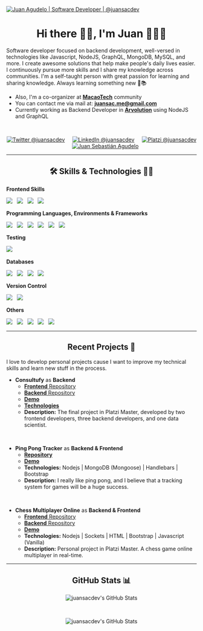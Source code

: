  <a href="https://linkedin.com/in/juansacdev" target="_blank" ><img src="https://user-images.githubusercontent.com/66572419/125141854-c5726400-e0db-11eb-8cd8-2f8e5b463873.gif" title="Juan Agudelo | Software Developer | @juansacdev" /></a>

<h1 align="center"> Hi there 👋🏻, I'm Juan 👨🏻‍💻</h1>

<p>
  Software developer focused on backend development, well-versed in technologies like Javascript, NodeJS, GraphQL, MongoDB, MySQL, and more. I create awesome solutions  that help make people's daily lives easier. I continuously pursue more skills and I share my knowledge across communities. I'm a self-taught person with great passion for learning and sharing knowledge. Always learning something new 🚀📚
  <ul>
    <li>Also, I'm a co-organizer at <strong><a href="https://www.macaotech.com/" target="_blank">MacaoTech</a></strong> community</li>
    <li>You can contact me via mail at: <strong><a href="mailto:juansac.me@gmail.com?subject=Hola%20Juan">juansac.me@gmail.com</a></strong></li>
    <li>Currently working as Backend Developer in <strong><a href="https://arvolution.com/en/home/" target="_blank" >Arvolution</a></strong> using NodeJS and GraphQL</li>
  </ul>
</p>
</br>

<p align="center">
  <a href="https://twitter.com/juansacdev" target="_blank"><img src="https://img.shields.io/badge/twitter-%231DA1F2.svg?&style=for-the-badge&logo=twitter&logoColor=white" title="Twitter @juansacdev" /></a>&nbsp;&nbsp;&nbsp;&nbsp;
  <a href="https://www.linkedin.com/in/juansacdev" target="_blank"><img src="https://img.shields.io/badge/linkedin-%230077B5.svg?&style=for-the-badge&logo=linkedin&logoColor=white" title="LinkedIn @juansacdev"/></a>&nbsp;&nbsp;&nbsp;&nbsp;
  <a href="https://platzi.com/@juansacdev/" target="_blank"><img src="https://img.shields.io/badge/Platzi-98CA3F.svg?&style=for-the-badge&logo=platzi&logoColor=white" title="Platzi @juansacdev"/></a>&nbsp;&nbsp;&nbsp;&nbsp;
  <a href="https://juansacdev.github.io/" target="_blank"><img src="https://img.shields.io/badge/-Web%20site-green?style=for-the-badge&logo=buddy&logoColor=white" title="Juan Sebastián Agudelo"/></a>
</p>

***

<h2 align="center"> 🛠 Skills & Technologies 🧑‍💻</h2>

<p><strong> Frontend Skills </strong></p>
<p>
    <img src="https://img.shields.io/badge/HTML5-%23404d59?style=for-the-badge&logo=html5&logoColor=white" />&nbsp;&nbsp;
    <img src="https://img.shields.io/badge/CSS-%23404d59?style=for-the-badge&logo=css3&logoColor=white" />&nbsp;&nbsp;
    <img src="https://img.shields.io/badge/_-Bootstrap-%23404d59?style=for-the-badge&logo=bootstrap&logoColor=white" />&nbsp;&nbsp;
    <img src="https://img.shields.io/badge/Javascript-%23404d59?style=for-the-badge&logo=javascript&logoColor=white" />&nbsp;&nbsp;
</p>

<p> <strong>Programming Languages, Environments & Frameworks </strong></p>

<p>
  <img src="https://img.shields.io/badge/TypeScript-%23404d59?style=for-the-badge&logo=typescript&logoColor=white" />&nbsp;&nbsp;
  <img src="https://img.shields.io/badge/Nodejs-%23404d59?style=for-the-badge&logo=node.js&logoColor=white" />&nbsp;&nbsp;
  <img src="https://img.shields.io/badge/Graphql-%23404d59?&style=for-the-badge&logo=graphql&logoColor=white" />&nbsp;&nbsp;
  <img src="https://img.shields.io/badge/Python-%23404d59?style=for-the-badge&logo=python&logoColor=white" />&nbsp;&nbsp;
  <img src="https://img.shields.io/badge/Javascript-%23404d59?style=for-the-badge&logo=javascript&logoColor=white" />&nbsp;&nbsp;
  <img src="https://img.shields.io/badge/Express-%23404d59.svg?&style=for-the-badge&logo=express&logoColor=%2361DAFB" />&nbsp;&nbsp;
</p>

<p><strong>Testing</strong></p>
<p>
  <img src="https://img.shields.io/badge/Jest-%23404d59?&style=for-the-badge&logo=jest&logoColor=white" />&nbsp;&nbsp;
</p>

<p><strong> Databases </strong></p>
<p align="">
  <img src="https://img.shields.io/badge/MySQL-%23404d59?style=for-the-badge&logo=mysql&logoColor=white" />&nbsp;&nbsp;
  <img src="https://img.shields.io/badge/MongoDB-%23404d59?style=for-the-badge&logo=mongodb&logoColor=white" />&nbsp;&nbsp;
  <img src="https://img.shields.io/badge/Firebase-%23404d59?style=for-the-badge&logo=firebase&logoColor=white" />&nbsp;&nbsp;
  <img src="https://img.shields.io/badge/PostgreSQL-%23404d59?style=for-the-badge&logo=postgresql&logoColor=white" />&nbsp;&nbsp;
</p>

<p><strong>Version Control</strong></p>
<p align="">
  <img src="https://img.shields.io/badge/Git%20-%23404d59?style=for-the-badge&logo=git&logoColor=white" />&nbsp;&nbsp;
  <img src="https://img.shields.io/badge/GitHub%20-%23404d59?style=for-the-badge&logo=github&logoColor=white" />&nbsp;&nbsp;
</p>

<p><strong> Others </strong></p>
<p>
  <img src="https://img.shields.io/badge/docker-%23404d59.svg?style=for-the-badge&logo=docker&logoColor=white" />&nbsp;&nbsp;
  <img src="https://img.shields.io/badge/heroku-%23404d59.svg?style=for-the-badge&logo=heroku&logoColor=white" />&nbsp;&nbsp;
  <img src="https://img.shields.io/badge/Postman-%23404d59?style=for-the-badge&logo=postman&logoColor=white" />&nbsp;&nbsp;
  <img src="https://img.shields.io/badge/Swagger-%23404d59?&style=for-the-badge&logo=swagger&logoColor=white" />&nbsp;&nbsp;
  <img src="https://img.shields.io/badge/Linux-%23404d59?style=for-the-badge&logo=linux&logoColor=white" />&nbsp;&nbsp;
 
</p>


***

<h2 align="center"> Recent Projects 🚀</h2>

<p>I love to develop personal projects cause I want to improve my technical skills and learn new stuff in the process.</p>

+ **Consultufy** as **Backend**
    + <a href="https://github.com/platzi-master-captone-team/front-end" target="_blank"><strong>Frontend</strong> Repository</a>
    + <a href="https://github.com/platzi-master-captone-team/back-end" target="_blank"><strong>Backend</strong> Repository</a>
    + <a href="https://www.consultify.online/" target="_blank"><strong>Demo</strong></a>
    + <a href="https://github.com/platzi-master-captone-team/front-end#librerías" target="_blank"><strong>Technologies</strong></a>
    + <strong>Description:</strong> The final project in Platzi Master, developed by two frontend developers, three backend developers, and one data scientist.

</br>

+ **Ping Pong Tracker** as **Backend & Frontend**
    + <a href="https://github.com/juansacdev/test-ping-pong" target="_blank"><strong>Repository</strong></a>
    + <a href="https://arvolution-test.herokuapp.com/" target="_blank"><strong>Demo</strong></a>
    + <strong>Technologies:</strong> Nodejs | MongoDB (Mongoose) | Handlebars | Bootstrap 
    + <strong>Description:</strong> I really like ping pong, and I believe that a tracking system for games will be a huge success.

</br>

+ **Chess Multiplayer Online** as **Backend & Frontend**
    + <a href="https://github.com/juansacdev/chess.js" target="_blank"><strong>Frontend</strong> Repository</a>
    + <a href="https://github.com/juansacdev/chessjs-server" target="_blank"><strong>Backend</strong> Repository</a>
    + <a href="https://chess-js.vercel.app/" target="_blank"><strong>Demo</strong></a>
    + <strong>Technologies:</strong> Nodejs | Sockets | HTML | Bootstrap | Javascript (Vanilla)
    + <strong>Description:</strong> Personal project in Platzi Master. A chess game online multiplayer in real-time.

***

<h2 align="center"> GitHub Stats 📊</h2>

<div align="center">
  <p>
    <img align="center" src="https://github-readme-stats.vercel.app/api/top-langs/?username=juansacdev&theme=dracula&count_private=true&hide=css,blade" alt="juansacdev's GitHub Stats">
  </p>
  </br>
  <p>
    <img align="center" src="https://github-readme-stats.vercel.app/api?username=juansacdev&count_private=true&show_icons=true&line_height=27&theme=dracula" alt="juansacdev's GitHub Stats"/>
  </p>
</div>

